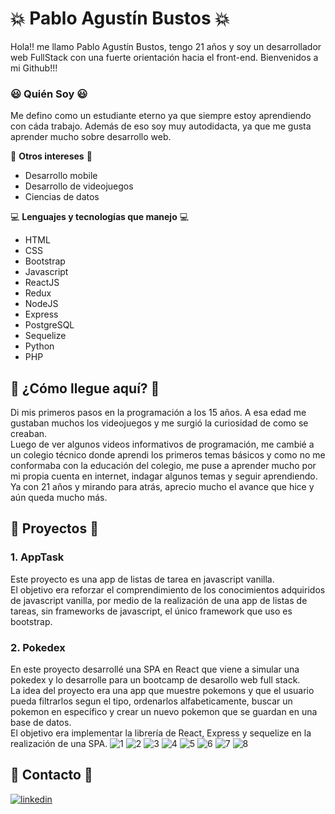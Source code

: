 # :boom: Pablo Agustín Bustos :boom:
Hola!! me llamo Pablo Agustín Bustos, tengo 21 años y soy un desarrollador web FullStack con una fuerte orientación hacia el front-end. Bienvenidos a mi Github!!!
### :smiley: Quién Soy :smiley:
Me defino como un estudiante eterno ya que siempre estoy aprendiendo con cáda trabajo. Además de eso soy muy autodidacta, ya que me gusta aprender mucho sobre desarrollo web.

:rocket: **Otros intereses** :rocket:
- Desarrollo mobile
- Desarrollo de videojuegos
- Ciencias de datos

:computer: **Lenguajes y tecnologías que manejo** :computer:
- HTML
- CSS
- Bootstrap
- Javascript
- ReactJS
- Redux
- NodeJS
- Express
- PostgreSQL
- Sequelize
- Python
- PHP

## :sparkler: ¿Cómo llegue aquí? :sparkler:
Di mis primeros pasos en la programación a los 15 años. A esa edad me gustaban muchos los videojuegos y me surgió la curiosidad de como se creaban. <br>
Luego de ver algunos videos informativos de programación, me cambié a un colegio técnico donde aprendi los primeros temas básicos y como no me conformaba con la educación del colegio, me puse a aprender mucho por mi propia cuenta en internet, indagar algunos temas y seguir aprendiendo.<br>
Ya con 21 años y mirando para atrás, aprecio mucho el avance que hice y aún queda mucho más.

## :file_folder: Proyectos :file_folder:
### 1. AppTask
Este proyecto es una app de listas de tarea en javascript vanilla. <br>El objetivo era reforzar el comprendimiento de los conocimientos adquiridos de javascript vanilla, por medio de la realización de una app de listas de tareas, sin frameworks de javascript, el único framework que uso es bootstrap.

### 2. Pokedex
En este proyecto desarrollé una SPA en React que viene a simular una pokedex y lo desarrolle para un bootcamp de desarollo web full stack. <br>La idea del proyecto era una app que muestre pokemons y que el usuario pueda filtrarlos segun el tipo, ordenarlos alfabeticamente, buscar un pokemon en específico y crear un nuevo pokemon que se guardan en una base de datos.<br>El objetivo era implementar la librería de React, Express y sequelize en la realización de una SPA.
![1](https://user-images.githubusercontent.com/73220693/145925141-f4095267-4894-453e-bb29-17a8510570d2.PNG)
![2](https://user-images.githubusercontent.com/73220693/145925151-14f1ef51-9895-4206-b4b6-5feaa8b071bd.PNG)
![3](https://user-images.githubusercontent.com/73220693/145925152-b24f7804-dc37-4cc9-a514-9a0aad57f490.PNG)
![4](https://user-images.githubusercontent.com/73220693/145925155-146bfbb9-9254-4bf8-8da3-851d5a6edc9b.PNG)
![5](https://user-images.githubusercontent.com/73220693/145925159-1be7bbe3-e565-4c43-ad9c-587292377da6.PNG)
![6](https://user-images.githubusercontent.com/73220693/145925160-fd468ebf-312b-4e15-a2f4-94d1cc9ca9bf.PNG)
![7](https://user-images.githubusercontent.com/73220693/145925163-c7073c45-9d6f-472f-800b-5b4ae4206b25.PNG)
![8](https://user-images.githubusercontent.com/73220693/145925165-916fce1e-3d5c-4bca-8a15-140cca2c5618.PNG)


## :calling: Contacto :calling:
[![linkedin](https://img.shields.io/badge/linkedin-0A66C2?style=for-the-badge&logo=linkedin&logoColor=white)](https://www.linkedin.com/in/pablo-bustos-/)
